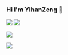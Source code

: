 ### Hi I'm YihanZeng 👋

<!--
**YihanZeng2000/YihanZeng2000** is a ✨ _special_ ✨ repository because its `README.md` (this file) appears on your GitHub profile.

Here are some ideas to get you started:

- 🔭 I’m currently working on ...
- 🌱 I’m currently learning database
- 👯 I’m looking to collaborate on ...
- 🤔 I’m looking for help with ...
- 💬 Ask me about ...
- 📫 How to reach me: ...
- 😄 Pronouns: ...
- ⚡ Fun fact: ...
-->

<p>
<img src="https://img.shields.io/static/v1?label=Program&message=golang&color=blue"/>
<a href="https://blog.csdn.net/weixin_46529397?spm=1000.2115.3001.5343"><img src="https://img.shields.io/static/v1?label=Blog&message=CSDN&color=red"/></a>

</p>

![](https://github-readme-stats.vercel.app/api?username=YihanZeng2000&show_icons=true&theme=dark&count_private=true)

![](https://github-readme-stats.vercel.app/api/top-langs/?username=YihanZeng2000&theme=dark&layout=compact)






